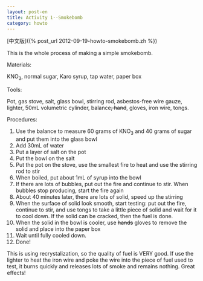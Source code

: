 ```yaml
---
layout: post-en
title: Activity 1--Smokebomb
category: howto
---
```


[中文版]({% post_url 2012-09-19-howto-smokebomb.zh %})

This is the whole process of making a simple smokebomb.

Materials:

KNO<sub>3</sub>, normal sugar, Karo syrup, tap water, paper box

Tools:

Pot, gas stove, salt, glass bowl, stirring rod, asbestos-free wire gauze, lighter, 50mL volumetric cylinder,
balance<del>, hand</del>, gloves, iron wire, tongs.

Procedures:
<ol>
<li>Use the balance to measure 60 grams of KNO<sub>3</sub> and 40 grams of 
sugar and put them into the glass bowl</li>
<li>Add 30mL of water</li>
<li>Put a layer of salt on the pot</li>
<li>Put the bowl on the salt</li>
<li>Put the pot on the stove, use the smallest fire to heat and use the 
stirring rod to stir
<li>When boiled, put about 1mL of syrup into the bowl
<li>If there are lots of bubbles, put out the fire and continue to stir. When 
bubbles stop producing, start the fire again
<li>About 40 minutes later, there are lots of solid, speed up the stirring
<li>When the surface of solid look smooth, start testing: put out the fire, 
continue to stir, and use tongs to take a little piece of solid and wait for it 
to cool down. If the solid can be cracked, then the fuel is done.
<li>When the solid in the bowl is cooler, use <del>hands</del> gloves to remove 
the solid and place into the paper box
<li>Wait until fully cooled down.
<li>Done!
</ol>
This is using recrystalization, so the quality of fuel is VERY good. If use the 
lighter to heat the iron wire and poke the wire into the piece of fuel used to 
test, it burns quickly and releases lots of smoke and remains nothing.
Great effects!

